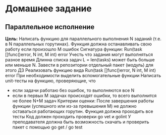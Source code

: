 # Домашнее задание

## Параллельное исполнение

**Цель:** Написать функцию для параллельного выполнения N заданий (т.е. в N параллельных горутинах). Функция должна останавливать свою работу если произошло M ошибок Сигнатура функции: Run(task []func()error, N int, M int) error Учесть что задания могут выполняться разное время Длинна списка задач L = len(tasks) может быть больше или меньше N.
Завести в репозитории отдельный пакет (модуль) для этого ДЗ
Реализовать функцию вида Run(task []func()error, N int, M int) error
При необходимости выделить вспомогательные функции
Написать unit-тесты на функцию, проверяющие, что
* если задачи работаю без ошибок, то выполняются все N
* если в первых M задачах происходят ошибки, то всего выполнится не более N+M задач
Критерии оценки: После завершения работы функции (успешного или из-за превышения M) не должно оставаться работающих горутин.
Функция должна проходить все тесты
Код должен проходить проверки go vet и golint
У преподавателя должна быть возможность скачать и проверить пакет с помощью go get / go test